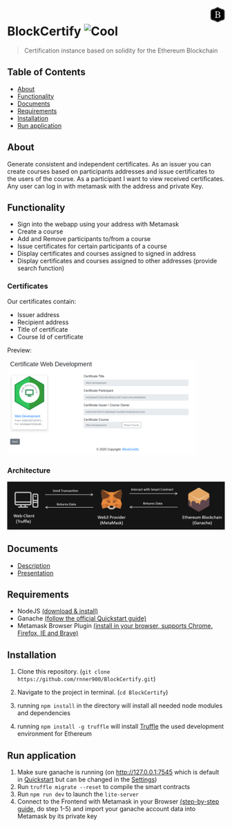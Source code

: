 <img src="BlockCertifyLogo.png" height="35" align="right" />

# BlockCertify ![Cool](https://img.shields.io/badge/%F0%9F%93%9C-certificated-blue)
>Certification instance based on solidity for the Ethereum Blockchain

## Table of Contents

- [About](#about)
- [Functionality](#functionality)
- [Documents](#documents)
- [Requirements](#requirements)
- [Installation](#installation)
- [Run application](#run-application)

## About
Generate consistent and independent certificates. As an issuer you can create courses based on participants addresses and issue certificates to the users of the course. As a participant I want to view received certificates. Any user can log in with metamask with the address and private Key.

## Functionality
* Sign into the webapp using your address with Metamask 
* Create a course 
* Add and Remove participants to/from a course
* Issue certificates for certain participants of a course
* Display certificates and courses assigned to signed in address 
* Display certificates and courses assigned to other addresses (provide search function)

### Certificates
Our certificates contain:
* Issuer address 
* Recipient address 
* Title of certificate 
* Course Id of certificate 

Preview:

<img height="220" src="BlockCertify_Certificate.png">


### Architecture
![architecture](architecture.png)

## Documents
* [Description](https://dhbwstg-my.sharepoint.com/:w:/g/personal/inf18200_lehre_dhbw-stuttgart_de/EQepBS1bCaZKkkIirMOSuSkB5mS8uptXrDt5dB3pTiHiKw?e=5psYY9)
* [Presentation](https://dhbwstg-my.sharepoint.com/:p:/g/personal/inf18200_lehre_dhbw-stuttgart_de/EaSqSujzyTlEosuql-bChuoBrbgE39MxWxldudZCXU6MnQ?e=DM1EkB)

## Requirements
* NodeJS [(download & install)](https://nodejs.org/en/)
* Ganache [(follow the official Quickstart guide)](https://www.trufflesuite.com/docs/ganache/quickstart)
* Metamask Browser Plugin [(install in your browser, supports Chrome, Firefox, IE and Brave)](https://metamask.io/download.html)

## Installation
1. Clone this repository. (`git clone https://github.com/rnner900/BlockCertify.git`)
2. Navigate to the project in terminal. (`cd BlockCertify`)

3. running `npm install` in the directory will install all needed node modules and dependencies
4. running `npm install -g truffle` will install [Truffle](https://www.npmjs.com/package/truffle) the used development environment for Ethereum

## Run application

1. Make sure ganache is running (on http://127.0.0.1:7545 which is default in [Quickstart](https://www.trufflesuite.com/docs/ganache/quickstart) but can be changed in the [Settings](https://www.trufflesuite.com/docs/ganache/reference/ganache-settings))
2. Run `truffle migrate --reset` to compile the smart contracts
3. Run `npm run dev` to launch the `lite-server`
4. Connect to the Frontend with Metamask in your Browser [(step-by-step guide,](https://github.com/mkqavi/dhbw-truffle-project#connect-to-frontend-in-browser) do step 1-5) and import your ganache account data into Metamask by its private key


